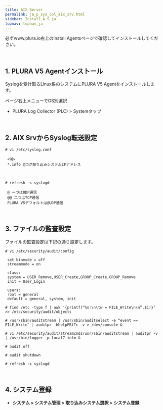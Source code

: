 ```yaml
---
title: AIX Server
permalink: ja_p_sys_col_aix_srv.html
sidebar: Install_A_S_ja
topnav: topnav_ja
---
```


必ずwww.plura.io右上のInstall Agentsページで確認してインストールしてください。

<br />

## 1. PLURA V5 Agentインストール

Syslogを受け取るLinux系のシステムにPLURA V5 Agentをインストールします。

ページ右上メニューでOS別選択

 - PLURA Log Collector (PLC) > Systemタップ

<br />

## 2. AIX SrvからSyslog転送設定

`# vi /etc/syslog.conf`

     <예>
     *.info @ログ取り込みシステムIPアドレス

<br />

`# refresh -s syslogd`

     @ 一つはUDP通信
     @@ 二つはTCP通信
     PLURA V5デフォルトは@UDP通信

<br />

## 3. ファイルの監査設定

ファイルの監査設定は下記の通り設定します。

`# vi /etc/security/audit/config`
     
     set binmode = off
     streammode = on

     class:
     system = USER_Remove,USER_Create,GROUP_Create,GROUP_Remove
     init = User_Login

     users:
     root = general
     default = general, system, init

`# find /etc -type f | awk ‘{printf(“%s:\n\tw = FILE_Write\n\n”,$1)}’ >> /etc/security/audit/objects`

`# /usr/sbin/auditstream | /usr/sbin/auditselect -e “event == FILE_Write” | auditpr -hhelpPRtTc -v > /dev/console &`

`# vi /etc/security/audit/streamcmds/usr/sbin/auditstream | auditpr -v | /usr/bin/logger -p local7.info &`

`# audit off`

`# audit shutdown`

`# refresh -s syslogd`

<br />

## 4. システム登録

- **システム > システム管理 > 取り込みシステム選択 > システム登録**
<!-- [![image](/docs/images/Ins_G/P_Sys_Collector_AIX_Srv/システム登録.png)](/docs/images/Ins_G/P_Sys_Collector_AIX_Srv/システム登録.png){:target="_blank"} -->